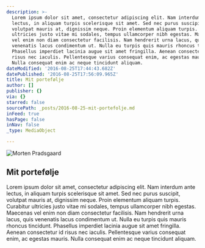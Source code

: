 ```yaml
---
description: >-
  Lorem ipsum dolor sit amet, consectetur adipiscing elit. Nam interdum ante
  lectus, in aliquam turpis scelerisque sit amet. Sed nec purus suscipit,
  volutpat mauris at, dignissim neque. Proin elementum aliquam turpis. Curabitur
  ultricies justo vitae mi sodales, tempus ullamcorper nibh egestas. Maecenas
  vel enim non diam consectetur facilisis. Nam hendrerit urna lacus, quis
  venenatis lacus condimentum ut. Nulla eu turpis quis mauris rhoncus tincidunt.
  Phasellus imperdiet lacinia augue sit amet fringilla. Aenean consectetur id
  risus nec iaculis. Pellentesque varius consequat enim, ac egestas mauris.
  Nulla consequat enim ac neque tincidunt aliquam. 
dateModified: '2016-08-25T17:44:43.682Z'
datePublished: '2016-08-25T17:56:09.965Z'
title: Mit portefølje
author: []
publisher: {}
via: {}
starred: false
sourcePath: _posts/2016-08-25-mit-portefolje.md
inFeed: true
hasPage: false
inNav: false
_type: MediaObject

---
```

![Morten Pradsgaard](https://the-grid-user-content.s3-us-west-2.amazonaws.com/06bbc08d-0566-446e-864e-3bc312680def.png)

## Mit portefølje

Lorem ipsum dolor sit amet, consectetur adipiscing elit. Nam interdum ante lectus, in aliquam turpis scelerisque sit amet. Sed nec purus suscipit, volutpat mauris at, dignissim neque. Proin elementum aliquam turpis. Curabitur ultricies justo vitae mi sodales, tempus ullamcorper nibh egestas. Maecenas vel enim non diam consectetur facilisis. Nam hendrerit urna lacus, quis venenatis lacus condimentum ut. Nulla eu turpis quis mauris rhoncus tincidunt. Phasellus imperdiet lacinia augue sit amet fringilla. Aenean consectetur id risus nec iaculis. Pellentesque varius consequat enim, ac egestas mauris. Nulla consequat enim ac neque tincidunt aliquam.